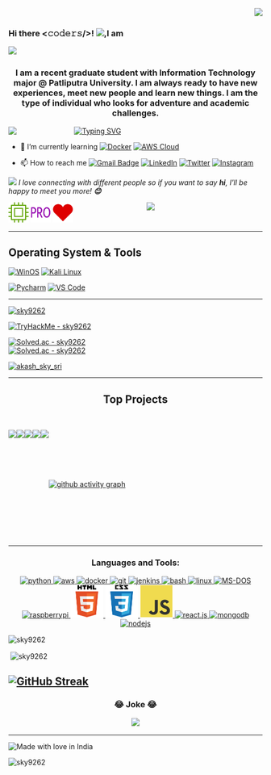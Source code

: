 <a href="https://github.com/sky9262/sky9262/blob/main/README-JP.md"><img align="right" src="https://img.shields.io/badge/%E6%97%A5%E6%9C%AC%E8%AA%9E-ff6684?style=for-the-badge&logo=Toggl&logoColor=white"></a><br />

### Hi there <𝚌𝚘𝚍𝚎𝚛𝚜/>! <img src="https://github.com/TheDudeThatCode/TheDudeThatCode/blob/master/Assets/Hi.gif" width="29px">,I am

<a align="center"> <img src="https://github.com/sky9262/sky9262/blob/main/ezgif.com-gif-maker%20(3).gif" /></a>

<h3 align="center">I am a recent graduate student with Information Technology major @ Patliputra University. I am always ready to have new experiences, meet new people and learn new things. I am the type of individual who looks for adventure and academic challenges.</h3>

<p><img align='left' src="https://octodex.github.com/images/hula_loop_octodex03.gif" width="130"></p>

[![Typing SVG](https://readme-typing-svg.herokuapp.com/?size=40&lines=I'm+a+Python+%26+GoLang+developer;Interested+in+Cyber+Security;Always+learning+new+things&width=700&height=150&color=ffdc40&center=true)](https://github.com/sky9262)

- 🌱 I’m currently learning [![Docker](https://img.shields.io/badge/Docker-29beb0?&style=for-the-badge&logo=go&logoColor=ffffff)](https://www.docker.com/) [![AWS Cloud](https://img.shields.io/badge/AWS%20Cloud-105290?style=for-the-badge&logo=amazonaws&logoColor=white)](https://en.wikipedia.org/wiki/Cryptography)

<!-- 📝 I regulary write articles on [![Blog](https://img.shields.io/badge/-reishin.me-FF4088?style=for-the-badge&logo=Hugo&logoColor=ffffff)](https://reishin.me)-->

- 📫 How to reach me [![Gmail Badge](https://img.shields.io/badge/-gmail-c14438?style=for-the-badge&logo=Gmail&logoColor=ffffff)](mailto:akash2002.pat@gmail.com) [![LinkedIn](https://img.shields.io/badge/LinkedIn-0077B5?style=for-the-badge&logo=linkedin&logoColor=white)](https://www.linkedin.com/in/sky9262/) [![Twitter](https://img.shields.io/badge/twitter-1DA1F2.svg?style=for-the-badge&logo=twitter&logoColor=ffffff)](https://twitter.com/akash_sky_sri) [![Instagram](https://img.shields.io/badge/Instagram-FFFFFF?style=for-the-badge&logo=instagram&logoColor=bc2a8d)](http://instagram.com/sky926296)

<img src="https://static.wikia.nocookie.net/571b16ac-136f-42f4-99eb-173a75d4aa90" width="60"/> <em>I love connecting with different people so if you want to say <b>hi</b>, I'll be happy to meet you more! <b>😊</b></em>

<!---<a href='https://archiveprogram.github.com/'><img src='https://raw.githubusercontent.com/acervenky/animated-github-badges/master/assets/acbadge.gif' width='40' height='40'></a>
<img src="https://cdn.hashnode.com/res/hashnode/image/upload/v1620861295093/-z0eJTmdv.gif" />
--->
<!---<a href='https://stars.github.com/'><img src='https://raw.githubusercontent.com/acervenky/animated-github-badges/master/assets/starbadge.gif' width='35' height='35'></a> --->
<img align='right' src="https://media.giphy.com/media/M9gbBd9nbDrOTu1Mqx/giphy.gif" width="230">

<a href='https://docs.github.com/en/developers'><img src='https://raw.githubusercontent.com/acervenky/animated-github-badges/master/assets/devbadge.gif' width='40' height='40'></a> <a href='https://github.com/pricing'><img src='https://raw.githubusercontent.com/acervenky/animated-github-badges/master/assets/pro.gif' width='40' height='40'></a> <a href='https://docs.github.com/en/github/supporting-the-open-source-community-with-github-sponsors'><img src='https://raw.githubusercontent.com/acervenky/animated-github-badges/master/assets/sponsorbadge.gif' width='40' height='40'></a>

---

## Operating System & Tools

[![WinOS](https://img.shields.io/badge/Windows-0078D6?style=for-the-badge&logo=windows&logoColor=white)](https://www.microsoft.com/en-in/windows/)
[![Kali Linux](https://img.shields.io/badge/Kali_Linux-557C94?style=for-the-badge&logo=kali-linux&logoColor=white)](https://www.kali.org/)

[![Pycharm](https://img.shields.io/badge/IDE-PyCharm-yellow?style=flat-square&logo=JetBrains)](https://www.jetbrains.com/pycharm/)
[![VS Code](https://img.shields.io/badge/IDE-VSCode-%23007ACC?style=flat-square&logo=Visual-studio-code)](https://code.visualstudio.com/)

---

<p align="left"> <a href="https://github.com/ryo-ma/github-profile-trophy"><img src="https://github-profile-trophy.vercel.app/?username=sky9262&row=2&column=3&theme=monokai&column=8&no-frame=true&no-bg=true" alt="sky9262" /></a> </p>

[![TryHackMe - sky9262](https://tryhackme-badges.s3.amazonaws.com/sky9262.png?0)](https://tryhackme.com/p/sky9262)

[![Solved.ac - sky9262](http://mazassumnida.wtf/api/mini/generate_badge?boj=sky9262)](https://solved.ac/sky9262)
<br />
[![Solved.ac - sky9262](http://mazassumnida.wtf/api/v2/generate_badge?boj=sky9262)](https://solved.ac/sky9262)

<p align="left"> <a href="https://twitter.com/akash_sky_sri" target="blank"><img src="https://img.shields.io/twitter/follow/akash_sky_sri?logo=twitter&style=for-the-badge" alt="akash_sky_sri" /></a> </p>

---

<h2 align="center"> Top Projects </h2>
<br>
<div width="100%" align="center">
  <a align="center" href="https://github.com/sky9262/AWS-Developer-Associate/tree/main/Projects" title="Website"><img align="left" height="115" src="https://github-readme-stats.vercel.app/api/pin/?username=sky9262&repo=AWS-Developer-Associate&theme=cobalt&border_color=61dafb&border_radius=10">
  </a> 

  <a align="center" href="https://github.com/sky9262/phishEye" title="Website"><img align="left" height="115" src="https://github-readme-stats.vercel.app/api/pin/?username=sky9262&repo=phishEye&theme=cobalt&border_color=61dafb&border_radius=10">
  </a> 
  
  <a align="center" href="https://github.com/sky9262/gce-korea" title="Website"><img align="left" height="115" src="https://github-readme-stats.vercel.app/api/pin/?username=sky9262&repo=gce-korea&theme=cobalt&border_color=61dafb&border_radius=10">
  </a>  
  
  <a align="center" href="https://github.com/sky9262/qrcan" title="Website"><img align="left" height="115" src="https://github-readme-stats.vercel.app/api/pin/?username=sky9262&repo=qrcan&theme=cobalt&border_color=61dafb&border_radius=10">
  </a>
 
  <a align="center" href="https://github.com/sky9262/writeups" title="Website"><img align="left" height="115" src="https://github-readme-stats.vercel.app/api/pin/?username=sky9262&repo=writeups&theme=cobalt&border_color=61dafb&border_radius=10">
  </a>
 
  
</div>

<br /> <br /> <br /> <br /> <br />

[![github activity graph](https://github-readme-activity-graph.cyclic.app/graph?username=sky9262&bg_color=000000&color=849e4c&line=0aff54&point=1e6c0e&area=true&hide_border=true)](https://github.com/ashutosh00710/github-readme-activity-graph)

<br /> <br /> <br /> <br /> <br />







---

<h3 align="center">Languages and Tools:</h3>
<p align="center">  
        <a href="https://www.python.org" target="_blank"> 
            <img src="https://cdn.jsdelivr.net/gh/devicons/devicon/icons/python/python-original-wordmark.svg" alt="python" width="65" height="65"/> 
        </a>
        <a href="https://aws.amazon.com/" target="_blank"> 
            <img src="https://cdn.jsdelivr.net/gh/devicons/devicon/icons/amazonwebservices/amazonwebservices-plain-wordmark.svg" alt="aws" width="65" height="65"/> 
        </a>
        <a href="https://www.docker.com/" target="_blank"> 
            <img src="https://cdn.jsdelivr.net/gh/devicons/devicon/icons/docker/docker-original-wordmark.svg" alt="docker" width="65" height="65"/> 
        </a>
        <a href="https://git-scm.com/" target="_blank"> 
            <img src="https://cdn.jsdelivr.net/gh/devicons/devicon/icons/git/git-original-wordmark.svg" alt="git" width="65" height="65"/> 
        </a>
        <a href="https://www.jenkins.io/" target="_blank"> 
            <img src="https://cdn.jsdelivr.net/gh/devicons/devicon/icons/jenkins/jenkins-original.svg" alt="jenkins" width="65" height="65"/> 
        </a>
        <a href="https://en.wikipedia.org/wiki/Bash_(Unix_shell)" target="_blank">
            <img src="https://cdn.jsdelivr.net/gh/devicons/devicon/icons/bash/bash-plain.svg" alt="bash" width="65" height="65" />
        </a> 
        <a href="https://www.linux.org/" target="_blank">
            <img src="https://cdn.jsdelivr.net/gh/devicons/devicon/icons/linux/linux-original.svg" alt="linux" width="65" height="65" />
        </a> 
        <a href="https://en.wikipedia.org/wiki/MS-DOS" target="_blank">
            <img src="https://cdn.jsdelivr.net/gh/devicons/devicon/icons/msdos/msdos-original.svg" alt="MS-DOS" width="65" height="65" />
        </a> 
        <a href="https://www.raspberrypi.org/" target="_blank">
            <img src="https://cdn.jsdelivr.net/gh/devicons/devicon/icons/raspberrypi/raspberrypi-original.svg" alt="raspberrypi" width="65" height="65" />
        </a> 
        <a href="https://www.w3.org/html/" target="_blank"> 
            <img src="https://raw.githubusercontent.com/devicons/devicon/master/icons/html5/html5-original-wordmark.svg" alt="html5" width="65" height="65"/> 
        </a> 
        <a href="https://www.w3schools.com/css/" target="_blank"> 
            <img src="https://raw.githubusercontent.com/devicons/devicon/master/icons/css3/css3-original-wordmark.svg" alt="css3" width="65" height="65"/> 
        </a> 
        <a href="https://developer.mozilla.org/en-US/docs/Web/JavaScript" target="_blank"> 
            <img src="https://raw.githubusercontent.com/devicons/devicon/master/icons/javascript/javascript-original.svg" alt="javascript" width="65" height="65"/> 
        </a>
        <a href="https://reactjs.org/" target="_blank"> 
            <img src="https://cdn.jsdelivr.net/gh/devicons/devicon/icons/react/react-original-wordmark.svg" alt="react.js" width="65" height="65"/> 
        </a>
        <a href="https://www.mongodb.com/" target="_blank">
            <img src="https://cdn.jsdelivr.net/gh/devicons/devicon/icons/mongodb/mongodb-original-wordmark.svg" alt="mongodb" width="65" height="65" />
        </a> 
        <a href="https://nodejs.org/en/" target="_blank">
            <img src="https://cdn.jsdelivr.net/gh/devicons/devicon/icons/nodejs/nodejs-original-wordmark.svg" alt="nodejs" width="65" height="65" />
        </a> 
</p>

<p><img align="center" src="https://github-readme-stats.vercel.app/api/top-langs?username=sky9262&bg_color=30,e96443,904e95&title_color=fff&text_color=fff&show_icons=true&locale=en&layout=compact" alt="sky9262" /></p>

<p>&nbsp;<img align="center" src="https://github-readme-stats.vercel.app/api?username=sky9262&bg_color=30,e96443,904e95&title_color=fff&text_color=fff&show_icons=true&locale=en" alt="sky9262" /></p>

## [![GitHub Streak](https://github-readme-streak-stats.herokuapp.com?user=sky9262&theme=tokyonight&hide_border=true)](https://github.com/sky9262)

<h3 align="center">😂 Joke 😂</h3>
<p align="center"><img src="https://readme-jokes.vercel.app/api"/> </p>

---

![Made with love in India](https://madewithlove.now.sh/in?heart=true&template=for-the-badge)

<!--![VisitorCount](https://profile-counter.glitch.me/sky9262/count.svg)-->
<p align="left"> <img src="https://komarev.com/ghpvc/?username=sky9262&label=Profile%20views&color=0e75b6&style=flat" alt="sky9262" /> </p>
